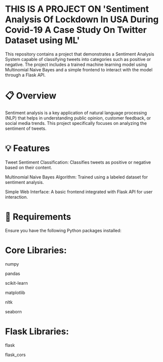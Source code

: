 
# THIS IS A PROJECT ON 'Sentiment Analysis Of Lockdown In USA During Covid-19 A Case  Study On Twitter Dataset using ML'

This repository contains a project that demonstrates a Sentiment Analysis System capable of classifying tweets into categories such as positive or negative. The project includes a trained machine learning model using Multinomial Naive Bayes and a simple frontend to interact with the model through a Flask API.

# 📋 Overview

Sentiment analysis is a key application of natural language processing (NLP) that helps in understanding public opinion, customer feedback, or social media trends. This project specifically focuses on analyzing the sentiment of tweets.

# 💡 Features

Tweet Sentiment Classification: Classifies tweets as positive or negative based on their content.

Multinomial Naive Bayes Algorithm: Trained using a labeled dataset for sentiment analysis.

Simple Web Interface: A basic frontend integrated with Flask API for user interaction.

# 🔧 Requirements

Ensure you have the following Python packages installed:

# Core Libraries:

numpy

pandas

scikit-learn

matplotlib

nltk

seaborn

# Flask Libraries:

flask

flask_cors


